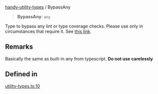 [handy-utility-types](https://github.com/itsmeid/handy-utility-types/tree/main/docs/README.md) / BypassAny

> **BypassAny**: `any`

Type to bypass any lint or type coverage checks.
Please use only in circumstances that require it.
See [this link](https://www.typescriptlang.org/docs/handbook/declaration-files/do-s-and-don-ts.html#any).

## Remarks

Basically the same as built-in any from typescript.
**Do not use carelessly**

## Defined in

[utility-types.ts:10](https://github.com/itsmeid/handy-utility-types/blob/361f33ed663ecb70e7a5632aeff8b3063307bcd0/lib/modular/utility-types.ts#L10)
